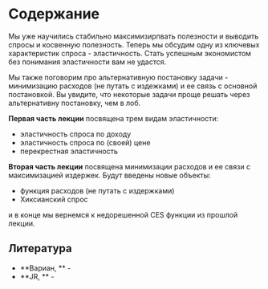 # Содержание

Мы уже научились стабильно максимизирпвать полезности и выводить спросы и косвенную полезность. Теперь мы обсудим одну из ключевых характеристик спроса - эластичность. Стать успешным экономистом без понимания эластичности вам не удастся. 

Мы также поговорим про альтернативную постановку задачи - минимизацию расходов (не путать с издежками) и ее связь с основной постановкой. Вы увидите, что некоторые задачи проще решать через альтернативну постановку, чем в лоб.

**Первая часть лекции** посвящена трем видам эластичности:

- эластичность спроса по доходу
- эластичность спроса по (своей) цене
- перекрестная эластичность

**Вторая часть лекции** посвящена минимизации расходов и ее связи с максимизацией издержек. Будут введены новые объекты:

- функция расходов (не путать с издержками)
- Хиксианский спрос

и в конце мы вернемся к недорешенной CES функции из прошлой лекции.

## Литература

- **Вариан, ** - 
- **JR, ** - 